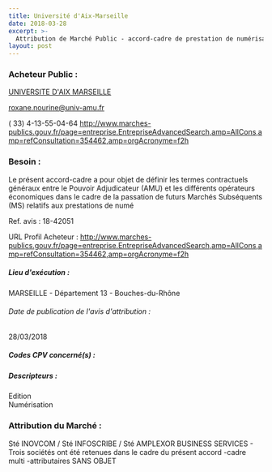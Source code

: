 ```yaml
---
title: Université d'Aix-Marseille
date: 2018-03-28
excerpt: >-
  Attribution de Marché Public - accord-cadre de prestation de numérisation et de structuration xml d'ouvrages pour le cleo de l'université d'aix marseille
layout: post
---
```


### Acheteur Public : 
<a href="/acheteur-32/siren-130015332"> UNIVERSITE D'AIX MARSEILLE</a><br/>



roxane.nourine@univ-amu.fr

( 33) 4-13-55-04-64
http://www.marches-publics.gouv.fr/page=entreprise.EntrepriseAdvancedSearch,amp=AllCons,amp=refConsultation=354462,amp=orgAcronyme=f2h
### Besoin :

Le présent accord-cadre a pour objet de définir les termes contractuels généraux entre le Pouvoir Adjudicateur (AMU) et les différents opérateurs économiques dans le cadre de la passation de futurs Marchés Subséquents (MS) relatifs aux prestations de numé

Ref. avis : 18-42051

URL Profil Acheteur : http://www.marches-publics.gouv.fr/page=entreprise.EntrepriseAdvancedSearch,amp=AllCons,amp=refConsultation=354462,amp=orgAcronyme=f2h

##### Lieu d'exécution :

MARSEILLE - Département 13 - Bouches-du-Rhône

###### Date de publication de l'avis d'attribution : 
28/03/2018

##### Codes CPV concerné(s) :

##### Descripteurs :
Edition <br/>
Numérisation <br/>

### Attribution du Marché :
Sté INOVCOM / Sté INFOSCRIBE / Sté AMPLEXOR BUSINESS SERVICES - Trois sociétés ont été retenues dans le cadre du présent accord -cadre multi -attributaires  SANS OBJET <br/>
